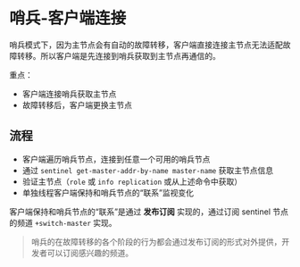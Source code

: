 # 哨兵-客户端连接

哨兵模式下，因为主节点会有自动的故障转移，客户端直接连接主节点无法适配故障转移。所以客户端是先连接到哨兵获取到主节点再通信的。

重点：
- 客户端连接哨兵获取主节点
- 故障转移后，客户端更换主节点

## 流程

- 客户端遍历哨兵节点，连接到任意一个可用的哨兵节点
- 通过 `sentinel get-master-addr-by-name master-name` 获取主节点信息
- 验证主节点（`role` 或 `info replication` 或从上述命令中获取）
- 单独线程客户端保持和哨兵节点的“联系”监视变化

客户端保持和哨兵节点的“联系”是通过 **发布订阅** 实现的，通过订阅 sentinel 节点的频道 `+switch-master` 实现。

> 哨兵的在故障转移的各个阶段的行为都会通过发布订阅的形式对外提供，开发者可以订阅感兴趣的频道。